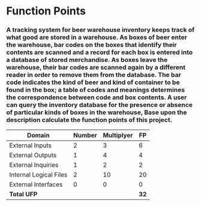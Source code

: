 # Function Points

### A tracking system for beer warehouse inventory keeps track of what good are stored in a warehouse. As boxes of beer enter the warehouse, bar codes on the boxes that identify their contents are scanned and a record for each box is entered into a database of stored merchandise. As boxes leave the warehouse, their bar codes are scanned again by a different reader in order to remove them from the database. The bar code indicates the kind of beer and kind of container to be found in the box; a table of codes and meanings determines the correspondence between code and box contents. A user can query the inventory database for the presence or absence of particular kinds of boxes in the warehouse, Base upon the description calculate the function points of this project.

| Domain                  | Number | Multiplyer | FP  |
| ----------------------- | ------ | ---------- | --- |
| External Inputs         | 2      | 3          | 6   |
| External Outputs        | 1      | 4          | 4   |
| External Inquiries      | 1      | 2          | 2   |
| Internal Logical Files  | 2      | 10         | 20  |
| External Interfaces     | 0      | 0          | 0   |
| **Total UFP**           |        |            |**32**|